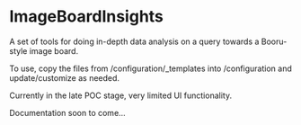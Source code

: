 # ImageBoardInsights

A set of tools for doing in-depth data analysis on a query towards a Booru-style image board.

To use, copy the files from /configuration/_templates into /configuration and update/customize as needed.

Currently in the late POC stage, very limited UI functionality.

Documentation soon to come...
